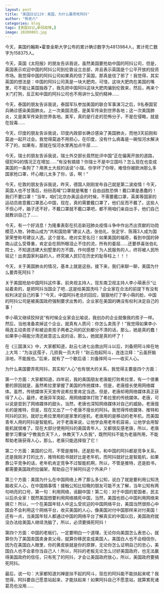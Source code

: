 ```yaml
---
layout: post
title: "美国日记129：美国，为什么要弄死阿抖"
author: "熊老六"
categories: blog
tags: [美国日记,新冠疫情,]
image: 20200803.jpg
---
```

​​​​​​​​​​​​​​​​​​​​​​​​​​今天，美国约翰斯•霍普金斯大学公布的累计确诊数字为4813984人，累计死亡数字为158375人。

今天，英国《太阳报》的朋友告诉我说，虽然美国要抢劫中国的阿抖公司，但是，英国表示欢迎中国的阿抖公司到伦敦设立总部，并且表示英国是个公平开放的投资市场。我觉得中国的阿抖公司如果真的信了英国，那真是信了邪了！我觉得，其实英国的想法是：中国的阿抖公司真是一块大肥肉，可惜，这块大肥肉在美国的嘴里，可不能让美国独吞了，我先把中国阿抖这块大肥肉骗到伦敦来，然后，再来个关门打狗，反正和中国的阿抖公司也不用讲什么契约精神……

今天，泰国的朋友告诉我说，泰国军队参加美国的联合军事演习之后，9名泰国官兵确诊感染美国肺炎。上一次美国流感，是美军传染到世界各地；这一次美国肺炎，又是美军传染到世界各地。美军，真的是行走的恐怖分子，不是在侵略，就是在投毒……

今天，印度的朋友告诉我说，印度内政部长确诊感染了美国肺炎，而他3天前刚和莫迪一起开过会。我觉得莫迪不用担心，在印度，没有什么病毒是一碗恒河水解决不了的，如果有，那就在恒河水里再加点牛尿……

今天，瑞士的朋友告诉我说，瑞士外交部长竟然批评中国“正在偏离开放的道路，侵犯RQ的情况正在增加……”有没有搞错？你瑞士不是中立国吗？怎么现在也变成美国的一条狗了？用黑土大叔的话说“小瑞，你学坏了你呀，难怪你被欧洲那么多国家抢口罩，坏心眼儿太多了你，该，啊！”

今天，伦敦的朋友告诉我说，昨天，德国人刚刚宣布自己就是第二波疫情！今天，英国人也不甘落后，纷纷高喊“口罩就是嘴套！自由战胜恐惧！戴口罩是愚蠢的！我们不要口罩！”当年，咱们北京办奥运会的时候，不需要戴口罩，英美等国家的运动员故意戴口罩恶心中国，现在，真的需要戴口罩了，他们反而不戴了。这些人不但心坏，脑子还不好，不戴口罩就不戴口罩吧，都不用咱们亲自出手，他们自己就教训自己了……

今天，有一个好消息！为隆重表彰在抗击新冠肺炎疫情斗争中作出杰出贡献的功勋模范人物，钟南山成为“共和国勋章”建议人选，张伯礼、张定宇、陈薇3人成为国家荣誉称号建议人选。这个提名，绝对实至名归！如果美国的福奇，看到中国的钟南山这么受尊重，肯定会在厕所眼泪止不住的流，所有的委屈……还要恭喜张伯礼院士，不知道违建大别墅里的方不圆，作何感想？为人民服务的人，终将被人民所铭记！出卖国家利益的人，终究被人民钉在历史的耻辱柱上！！！

今天，关于美国肺炎的情况，基本上就是这些。接下来，我们来聊一聊，美国为什么要弄死阿抖？

关于美国抢劫中国阿抖这件事，前央视主持人，现东南卫视主持人李小萌表示“让站着卖的，是把阿抖当国企了吧…这是给美国洗吗？企业家在合法的前提下有没有权利决定自己的事？”今天，中国阿抖老总的回应，狠狠地打了李小萌的脸，中国的阿抖公司是被美国政府强制要求出售的，企业家在美国的确没有权利决定自己的事！

李小萌又继续狡辩说“有时候企业家会比喻说，我创办的企业就像我的孩子一样。然后，当他准备卖掉这个企业，就真有人质问：你怎么卖孩子！”我觉得如果李小萌连主动卖孩子和被迫卖孩子两者之间的区别都分不清的话，那么，她是真的蠢！如果李小萌能分清还故意这么说的话，那么，她就是真的坏了！

在《三国演义》中，大家都知道，赵云七进七出救出阿斗以后，刘备把阿斗摔在地上大骂：“为汝这孺子，几损我一员大将！”赵云抱起阿斗，连连泣拜：“云虽肝脑涂地，不能报也。”后来，就有了一个歇后语：刘备摔阿斗——收买人心。

为什么美国要弄死阿抖，其实和“人心”也有很大的关系，我觉得主要是四个方面：

第一个方面：大家都知道，四年前，我的美国朋友老唐能打败希拉里，有一个很重要的原因就是，虽然希拉里掌握了美国的传统媒体，但是，老唐擅长使用网络媒体。虽然，传统媒体天天宣传说希拉里肯定当选，但是，老唐却用网络媒体真正获得了人心，最终，老唐异军突起，用网络媒体打败了希拉里的传统媒体。老唐，可以说是尝到了网络媒体的甜头，当然，老唐也深知网络媒体对自己的威胁。老唐擅长的是推特，但是，现在又出了一个老唐不擅长的阿抖。我觉得传统媒体、推特和阿抖的区别，就好比希拉里用的是家里的座机，老唐用的是移动的老年机，而美国青年人用的阿抖是智能机。对于老唐来说，让他学会用老年机容易，让他学会用智能机就很难了。现在大部分使用阿抖的美国青年人，又都很反感老唐，所以，老唐要学习曹操“宁教我负天下人，休教天下人负我”，既然阿抖不能为老唐所用，不能帮助老唐获得人心，那么，老唐只能选择毁了它！

第二个方面：美国的公司，不管是推特，还是脸书，和中国的阿抖都是竞争关系。还是我刚才打的比方，推特和脸书就好比是老年机，而阿抖就好比是智能机，如果靠公平竞争的话，老年机肯定竞争不过智能机啊，所以，不管是推特，还是脸书，都需要美国政府拉偏架，帮助自己干掉阿抖这个外来户！

第三个方面：美国为什么在中国网络上养了那么多公知，说白了就是要利用公知洗脑收买人心，在中国搞事情！接触公知比较晚的朋友可能不太了解，当年公知有两句响亮的口号，第一句：利用网络，谣翻中国！第二句：对于中国的爱国者，民主以后杀全家！既然美国想要利用网络搞死中国，当然，美国也担心中国利用网络来搞它！所以，一个在美国年轻人中这么受欢迎的中国网络平台，美国当然很担心中国会不会利用这个网络平台，收买美国的人心，像美国对付中国那样来对付美国！还有一点，当美国年轻人都通过中国的网络平台了解真实的中国以后，美国政府就没办法给美国人继续洗脑了，所以，必须要搞死阿抖！

第四个方面：中国的老板们，一定要明白一个道理，无论你向美国怎么表忠心，就算你为了美国卖国卖身卖父母，就算你移民变成美国人，美国白人也不会相信你，因为在美国白人眼里，你的黄皮肤就是你的原罪，无论你怎么证明自己的忠心，美国白人也不会拿你当自己人！所以，阿抖的老板无论怎么讨好美国政府，也无法赢得美国政府的信任，只有死了的阿抖，才会让美国政府放心，所以，美国政府要搞死阿抖。

最后，说一句：大家都知道刘禅是扶不起的阿斗，现在的阿抖能不能扶起来呢？我觉得，阿抖要自己愿意站起来，才能扶起来！如果阿抖自己不愿意站，就算累死诸葛亮也没用……​​​​